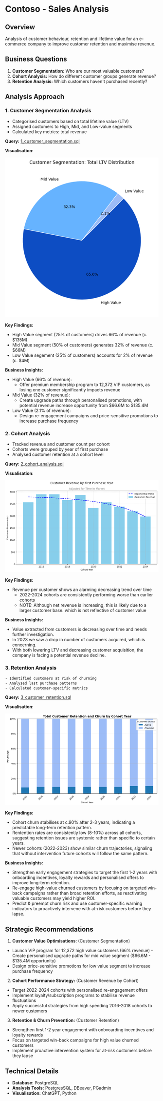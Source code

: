 # Contoso - Sales Analysis

## Overview
Analysis of customer behaviour, retention and lifetime value for an e-commerce company to improve customer retention and maximise revenue. 

## Business Questions

1. **Customer Segmentation:** Who are our most valuable customers?
2. **Cohort Analysis:** How do different customer groups generate revenue?
3. **Retention Analysis:** Which customers haven't purchased recently?

## Analysis Approach

### 1. Customer Segmentation Analysis
- Categorised customers based on total lifetime value (LTV)
- Assigned customers to High, Mid, and Low-value segments
- Calculated key metrics: total revenue

**Query:** [1_customer_segmentation.sql](/1_customer_segmentation.sql)

**Visualisation:**

![Customer Segmentation: Total LTV Distribution](/images/1_customer_segmentation.png)

**Key Findings:**
- High Value segment (25% of customers) drives 66% of revenue (c. $135M)
- Mid Value segment (50% of customers) generates 32% of revenue (c. $66M)
- Low Value segement (25% of customers) accounts for 2% of revenue (c. $4M)

**Business Insights:**
- High Value (66% of revenue): 
    - Offer premium membership program to 12,372 VIP customers, as losing one customer significantly impacts revenue
- Mid Value (32% of revenue): 
    - Create upgrade paths through personalised promotions, with potential revenue increase opportunity from $66.6M to $135.4M
- Low Value (2.1% of revenue): 
    - Design re-engagement campaigns and price-sensitive promotions to increase purchase frequency

### 2. Cohort Analysis
- Tracked revenue and customer count per cohort
- Cohorts were grouped by year of first purchase
- Analysed customer retention at a cohort level

**Query:** [2_cohort_analysis.sql](/2_cohort_analysis.sql)

**Visualisation:**

![Cohort Analysis](/images/2_cohort_analysis.png)

**Key Findings:**
- Revenue per customer shows an alarming decreasing trend over time
    - 2022-2024 cohorts are consistently performing worse than earlier cohorts
    - NOTE: Although net revenue is increasing, this is likely due to a larger customer base. which is not reflective of customer value

**Business Insights:**
- Value extracted from customers is decreasing over time and needs further investigation. 
- In 2023 we saw a drop in number of customers acquired, which is concerning. 
- With both lowering LTV and decreasing customer acquisition, the company is facing a potential revenue decline. 


### 3. Retention Analysis

    - Identified customers at risk of churning
    - Analysed last purchase patterns
    - Calculated customer-specific metrics

**Query:** [3_customer_retention.sql](/3_retention_analysis.sql)

**Visualisation:**

![3_customer_retention](/images/3_customer_retention.png)

**Key Findings:**
- Cohort churn stabilises at c.90% after 2-3 years, indicating a predictable long-term retention pattern. 
- Rentention rates are consistently low (8-10%) across all cohorts, suggesting retention issues are systemic rather than specific to certain years.
- Newer cohorts (2022-2023) show similar churn trajectories, signaling that without intervention future cohorts will follow the same pattern. 

**Business Insights:**
- Strengthen early engagement strategies to target the first 1-2 years with onboarding incentives, loyalty rewards and personalised offers to improve long-term retention. 
- Re-engage high-value churned customers by focusing on targeted win-back campaigns rather than broad retention efforts, as reactivating valuable customers may yield higher ROI. 
- Predict & preempt churn risk and use customer-specific warning indicators to proactively intervene with at-risk customers before they lapse. 

## Strategic Recommendations

1. **Customer Value Optimisations:** (Customer Segmentation)
- Launch VIP program for 12,372 high value customers (66% revenue)
-Create personalised upgrade paths for mid value segment ($66.6M - $135.4M opportunity)
- Design price-sensitive promotions for low value segment to increase purchase frequency

2. **Cohort Performance Strategy:** (Customer Revenue by Cohort)
- Target 2022-2024 cohorts with personalised re-engagement offers
- Implement loyalty/subscription programs to stabilise revenue fluctuations
- Apply successful strategies from high spending 2016-2018 cohorts to newer customers

3. **Retention & Churn Prevention:** (Customer Retention)
- Strengthen first 1-2 year engagement with onbvoarding incentives and loyalty rewards
- Focus on targeted win-back campaigns for high value churned customers
- Implement proactive intervention system for at-risk customers before they lapse

## Technical Details
- **Database:** PostgreSQL
- **Analysis Tools:** PostgresSQL, DBeaver, PGadmin
- **Visualisation:** ChatGPT, Python